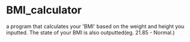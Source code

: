 # BMI_calculator
a program that calculates your 'BMI' based on the weight and height you inputted. The state of your BMI is also  outputted(eg. 21.85 - Normal.)

